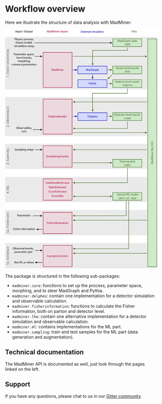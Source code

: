 # Workflow overview

Here we illustrate the structure of data analysis with MadMiner:

![MadMiner workflow][madminer-analysis-image]

The package is structured in the following sub-packages:

- `madminer.core`: functions to set up the process, parameter space, morphing, and to steer MadGraph and Pythia.
- `madminer.delphes`: contain one implementation for a detector simulation and observable calculation.
- `madminer.fisherinformation`: functions to calculate the Fisher information, both on parton and detector level.
- `madminer.lhe`: contain one alternative implementation for a detector simulation and observable calculation.
- `madminer.ml`: contains implementations for the ML part.
- `madminer.sampling`: train and test samples for the ML part (data generation and augmentation).


## Technical documentation
The MadMiner API is documented as well, just look through the pages linked on the left.


## Support
If you have any questions, please chat to us in our [Gitter community][madminer-gitter].


[madminer-analysis-image]: images/overview_analysis.jpg
[madminer-gitter]: https://gitter.im/madminer/community
